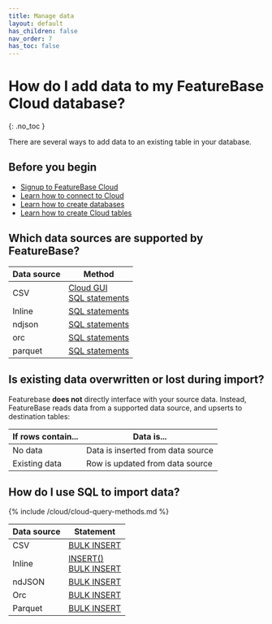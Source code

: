 ```yaml
---
title: Manage data
layout: default
has_children: false
nav_order: 7
has_toc: false
---
```


# How do I add data to my FeatureBase Cloud database?
{: .no_toc }

There are several ways to add data to an existing table in your database.

## Before you begin

* [Signup to FeatureBase Cloud](/docs/cloud/cloud-getstart/cloud-signup)
* [Learn how to connect to Cloud](/docs/cloud/cloud-getstart/cloud-db-connect)
* [Learn how to create databases](/docs/cloud/cloud-databases/cloud-db-manage)
* [Learn how to create Cloud tables](/docs/cloud/cloud-tables/cloud-table-manage)

## Which data sources are supported by FeatureBase?

| Data source | Method |
|---|---|
| CSV | [Cloud GUI](/docs/cloud/cloud-ingest/cloud-table-upload-data)<br/>[SQL statements](#how-do-i-use-sql-to-import-data) |
| Inline | [SQL statements](#how-do-i-use-sql-to-import-data) |
| ndjson | [SQL statements](#how-do-i-use-sql-to-import-data) |
| orc | [SQL statements](#how-do-i-use-sql-to-import-data) |
| parquet | [SQL statements](#how-do-i-use-sql-to-import-data) |

## Is existing data overwritten or lost during import?

Featurebase **does not** directly interface with your source data. Instead, FeatureBase reads data from a supported data source, and upserts to destination tables:

| If rows contain... | Data is... |
|---|---|
| No data | Data is inserted from data source |
| Existing data | Row is updated from data source |

## How do I use SQL to import data?

{% include /cloud/cloud-query-methods.md %}

| Data source | Statement |
|---|---|
| CSV | [BULK INSERT](/docs/sql-guide/statements/statement-insert-bulk) |
| Inline | [INSERT()](/docs/sql-guide/statements/statement-insert)<br/>[BULK INSERT](/docs/sql-guide/statements/statement-insert-bulk) |
| ndJSON | [BULK INSERT](/docs/sql-guide/statements/statement-insert-bulk) |
| Orc | [BULK INSERT](/docs/sql-guide/statements/statement-insert-bulk) |
| Parquet | [BULK INSERT](/docs/sql-guide/statements/statement-insert-bulk) |
